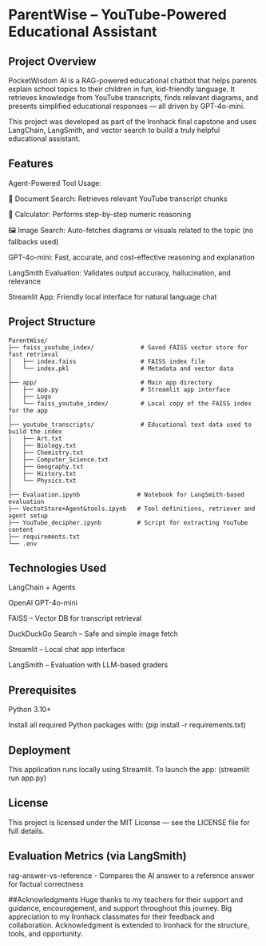 # ParentWise – YouTube-Powered Educational Assistant


## Project Overview
PocketWisdom AI is a RAG-powered educational chatbot that helps parents explain school topics to their children in fun, kid-friendly language. It retrieves knowledge from YouTube transcripts, finds relevant diagrams, and presents simplified educational responses — all driven by GPT-4o-mini.

This project was developed as part of the Ironhack final capstone and uses LangChain, LangSmith, and vector search to build a truly helpful educational assistant.

## Features
Agent-Powered Tool Usage:

🧾 Document Search: Retrieves relevant YouTube transcript chunks

🔢 Calculator: Performs step-by-step numeric reasoning

🖼️ Image Search: Auto-fetches diagrams or visuals related to the topic (no fallbacks used)

GPT-4o-mini: Fast, accurate, and cost-effective reasoning and explanation

LangSmith Evaluation: Validates output accuracy, hallucination, and relevance

Streamlit App: Friendly local interface for natural language chat

## Project Structure
```
ParentWise/
├── faiss_youtube_index/             # Saved FAISS vector store for fast retrieval
│   ├── index.faiss                  # FAISS index file
│   └── index.pkl                    # Metadata and vector data
│
├── app/                             # Main app directory
│   ├── app.py                       # Streamlit app interface
│   ├── Logo                      
│   └── faiss_youtube_index/         # Local copy of the FAISS index for the app
│
├── youtube_transcripts/             # Educational text data used to build the index
│   ├── Art.txt
│   ├── Biology.txt
│   ├── Chemistry.txt
│   ├── Computer_Science.txt
│   ├── Geography.txt
│   ├── History.txt
│   └── Physics.txt
│
├── Evaluation.ipynb                # Notebook for LangSmith-based evaluation
├── VectotStore+Agent&tools.ipynb   # Tool definitions, retriever and agent setup
├── YouTube_decipher.ipynb          # Script for extracting YouTube content
├── requirements.txt                
└── .env                            
```
## Technologies Used
LangChain + Agents

OpenAI GPT-4o-mini

FAISS – Vector DB for transcript retrieval

DuckDuckGo Search – Safe and simple image fetch

Streamlit – Local chat app interface

LangSmith – Evaluation with LLM-based graders

## Prerequisites
Python 3.10+

Install all required Python packages with: (pip install -r requirements.txt)

## Deployment
This application runs locally using Streamlit.
To launch the app: (streamlit run app.py)

## License
This project is licensed under the MIT License — see the LICENSE file for full details.

## Evaluation Metrics (via LangSmith)
rag-answer-vs-reference	  - Compares the AI answer to a reference answer for factual correctness

##Acknowledgments
  Huge thanks to my teachers for their support and guidance, encouragement, and support throughout this journey.
  Big appreciation to my Ironhack classmates for their feedback and collaboration.
  Acknowledgment is extended to Ironhack for the structure, tools, and opportunity.


